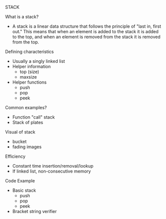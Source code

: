 STACK

What is a stack?
- A stack is a linear data structure that follows the principle of "last in, first out." This means that when an element is added to the stack it is added to the top, and when an element is removed from the stack it is removed from the top.

Defining characteristics
- Usually a singly linked list
- Helper information
    - top (size)
    - maxsize
- Helper functions
    - push
    - pop
    - peek

Common examples?
- Function "call" stack
- Stack of plates

Visual of stack
- bucket
- fading images

Efficiency
- Constant time insertion/removal/lookup
- If linked list, non-consecutive memory

Code Example
- Basic stack
    - push
    - pop
    - peek
- Bracket string verifier